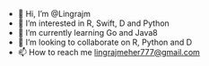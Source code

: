 - 👋 Hi, I’m @Lingrajm
- 👀 I’m interested in R, Swift, D and Python
- 🌱 I’m currently learning Go and Java8
- 💞️ I’m looking to collaborate on R, Python and D
- 📫 How to reach me lingrajmeher777@gmail.com

<!---
Lingrajm/Lingrajm is a ✨ special ✨ repository because its `README.md` (this file) appears on your GitHub profile.
You can click the Preview link to take a look at your changes.
--->

